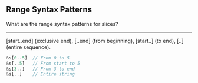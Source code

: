 ## Range Syntax Patterns

What are the range syntax patterns for slices?

---

[start..end] (exclusive end), [..end] (from beginning), [start..] (to end), [..] (entire sequence).

```rust
&s[0..5]  // From 0 to 5
&s[..5]   // From start to 5
&s[3..]   // From 3 to end
&s[..]    // Entire string
```

